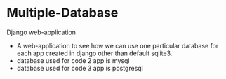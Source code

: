 # Multiple-Database
   Django web-application

  * A web-application to see how we can use one particular database for each app created in django other than default sqlite3.
  * database used for code 2 app is mysql
  * database used for code 3 app is postgresql
